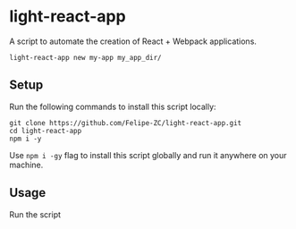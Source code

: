 # light-react-app

A script to automate the creation of React + Webpack applications.

```
light-react-app new my-app my_app_dir/
```

## Setup

Run the following commands to install
this script locally:

```
git clone https://github.com/Felipe-ZC/light-react-app.git
cd light-react-app
npm i -y
```

Use `npm i -gy` flag to install this script globally and
run it anywhere on your machine.

## Usage

Run the script
